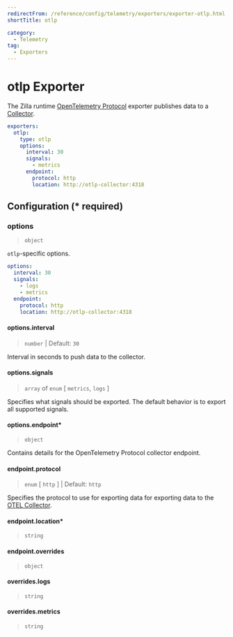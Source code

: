 ```yaml
---
redirectFrom: /reference/config/telemetry/exporters/exporter-otlp.html
shortTitle: otlp

category:
  - Telemetry
tag:
  - Exporters
---
```


# otlp Exporter

The Zilla runtime [OpenTelemetry Protocol](https://github.com/open-telemetry/oteps/blob/main/text/0035-opentelemetry-protocol.md) exporter publishes data to a [Collector](https://opentelemetry.io/docs/collector/).

```yaml {3}
exporters:
  otlp:
    type: otlp
    options:
      interval: 30
      signals:
        - metrics
      endpoint:
        protocol: http
        location: http://otlp-collector:4318
```

## Configuration (\* required)

### options

> `object`

`otlp`-specific options.

```yaml
options:
  interval: 30
  signals:
    - logs
    - metrics
  endpoint:
    protocol: http
    location: http://otlp-collector:4318
```

#### options.interval

> `number` | Default: `30`

Interval in seconds to push data to the collector.

#### options.signals

> `array` of `enum` [ `metrics`, `logs` ]

Specifies what signals should be exported. The default behavior is to export all supported signals.

#### options.endpoint\*

> `object`

Contains details for the OpenTelemetry Protocol collector endpoint.

#### endpoint.protocol

> `enum` [ `http` ] | Default: `http`

Specifies the protocol to use for exporting data for exporting data to the [OTEL Collector](https://opentelemetry.io/docs/collector/).

#### endpoint.location\*

> `string`

#### endpoint.overrides

> `object`

#### overrides.logs

> `string`

#### overrides.metrics

> `string`
